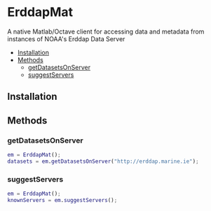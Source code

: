 # ErddapMat
A native Matlab/Octave client for accessing data and metadata from instances of NOAA's Erddap Data Server

 - [Installation](#installation)
 - [Methods](#methods)
     - [getDatasetsOnServer](#getdatasetsonserver)
     - [suggestServers](#getdatasetsonserver)

## Installation

## Methods

### getDatasetsOnServer

```Matlab
em = ErddapMat();
datasets = em.getDatasetsOnServer("http://erddap.marine.ie");
```

### suggestServers


```Matlab
em = ErddapMat();
knownServers = em.suggestServers();
```
